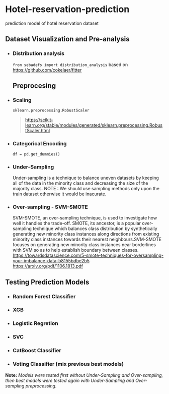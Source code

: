 # Hotel-reservation-prediction

prediction model of hotel reservation dataset

## Dataset Visualization and Pre-analysis

* ### Distribution analysis
  
  ```from sebadefs import distribution_analysis```
  based on https://github.com/cokelaer/fitter
  
  ## Preprocesing

* ### Scaling
  
  ```sklearn.preprocessing.RobustScaler```<br>
  
  > https://scikit-learn.org/stable/modules/generated/sklearn.preprocessing.RobustScaler.html

* ### Categorical Encoding
  
  ```df = pd.get_dummies()```

* ### Under-Sampling
  
  Under-sampling is a technique to balance uneven datasets by keeping all of the data in the minority class and decreasing the size of the majority class.
  NOTE : We should use sampling methods only upon the train dataset otherwise it would be inacurate.

* ### Over-sampling - SVM-SMOTE
  
  SVM-SMOTE, an over-sampling technique, is used to investigate how well it handles the trade-off. SMOTE, its ancestor, is a popular over-sampling technique which balances class distribution by synthetically generating new minority class instances along directions from existing minority class instances towards their nearest neighbours.SVM-SMOTE focuses on generating new minority class instances near borderlines with SVM so as to help establish boundary between classes.<br>
  https://towardsdatascience.com/5-smote-techniques-for-oversampling-your-imbalance-data-b8155bdbe2b5<br>
  https://arxiv.org/pdf/1106.1813.pdf<br>

## Testing Prediction Models

* ### Random Forest Classifier
* ### XGB
* ### Logistic Regretion
* ### SVC
* ### CatBoost Classifier
* ### Voting Classifier (mix previous best models)

**Note:** *Models were tested first without Under-Sampling and Over-sampling, then best models were tested again with Under-Sampling and Over-sampling preprocessing.*
